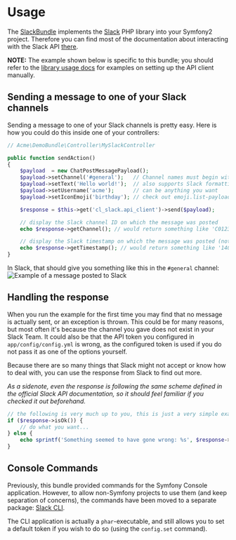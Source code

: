 # Usage

The [SlackBundle](https://github.com/cleentfaar/CLSlackBundle) implements the [Slack](https://github.com/cleentfaar/slack) PHP library into your Symfony2 project.
Therefore you can find most of the documentation about interacting with the Slack API [there](https://github.com/cleentfaar/slack/tree/master/src/CL/Slack/Resources/doc/usage.md).

**NOTE:** The example shown below is specific to this bundle; you should refer to the [library usage docs](https://github.com/cleentfaar/slack/tree/master/src/CL/Slack/Resources/doc/usage.md)
for examples on setting up the API client manually.


## Sending a message to one of your Slack channels

Sending a message to one of your Slack channels is pretty easy.
Here is how you could do this inside one of your controllers:

```php
// Acme\DemoBundle\Controller\MySlackController

public function sendAction()
{
    $payload  = new ChatPostMessagePayload();
    $payload->setChannel('#general');   // Channel names must begin with a hash-sign '#'
    $payload->setText('Hello world!');  // also supports Slack formatting
    $payload->setUsername('acme');      // can be anything you want
    $payload->setIconEmoji('birthday'); // check out emoji.list-payload for a list of available emojis

    $response = $this->get('cl_slack.api_client')->send($payload);

    // display the Slack channel ID on which the message was posted
    echo $response->getChannel(); // would return something like 'C01234567'

    // display the Slack timestamp on which the message was posted (note: NON-unix timestamp!)
    echo $response->getTimestamp(); // would return something like '1407190762.000000'
}
```

In Slack, that should give you something like this in the `#general` channel:
![Example of a message posted to Slack](https://raw.githubusercontent.com/cleentfaar/CLSlackBundle/master/Resources/doc/img/api-method-chat-postMessage.png)


## Handling the response

When you run the example for the first time you may find that no message is actually sent, or an exception is thrown.
This could be for many reasons, but most often it's because the channel you gave does not exist in your Slack Team.
It could also be that the API token you configured in ``app/config/config.yml`` is wrong, as the configured token is
used if you do not pass it as one of the options yourself.

Because there are so many things that Slack might not accept or know how to deal with, you can use the response from
Slack to find out more.

*As a sidenote, even the response is following the same scheme defined in the official Slack API documentation,
so it should feel familiar if you checked it out beforehand.*

```php
// the following is very much up to you, this is just a very simple example
if ($response->isOk()) {
    // do what you want...
} else {
    echo sprintf('Something seemed to have gone wrong: %s', $response->getErrorExplanation());
}
```


## Console Commands

Previously, this bundle provided commands for the Symfony Console application. However, to allow non-Symfony projects
to use them (and keep separation of concerns), the commands have been moved to a separate package: [Slack CLI](https://github.com/cleentfaar/slack-cli).

The CLI application is actually a `phar`-executable, and still allows you to set a default token if you wish
to do so (using the `config.set` command).
